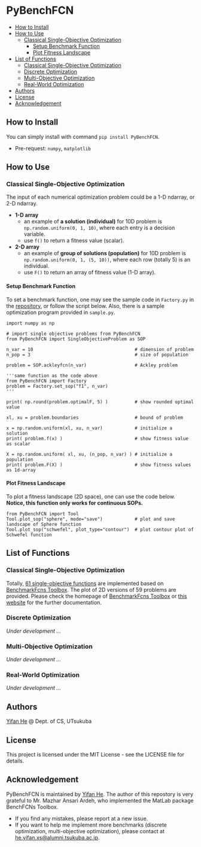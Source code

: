 # PyBenchFCN

- [How to Install](#how-to-install)
- [How to Use](#how-to-use)
  - [Classical Single-Objective Optimization](#classical-single-objective-optimization)
    - [Setup Benchmark Function](#setup-benchmark-function)
    - [Plot Fitness Landscape](#plot-fitness-landscape)
- [List of Functions](#list-of-functions)
  - [Classical Single-Objective Optimization](#classical-single-objective-optimization-1)
  - [Discrete Optimization](#discrete-optimization)
  - [Multi-Objective Optimization](#multi-objective-optimization)
  - [Real-World Optimization](#real-world-optimization)
- [Authors](#authors)
- [License](#license)
- [Acknowledgement](#acknowledgement)

## How to Install

You can simply install with command ```pip install PyBenchFCN```.
- Pre-request: ```numpy```, ```matplotlib```

## How to Use

### Classical Single-Objective Optimization

The input of each numerical optimization problem could be a 1-D ndarray, or 2-D ndarray.
- **1-D array**
  - an example of **a solution (individual)** for 10D problem is ```np.random.uniform(0, 1, 10)```, where each entry is a decision variable.
  - use ```f()``` to return a fitness value (scalar).
- **2-D array**
  - an example of **group of solutions (population)** for 10D problem is ```np.random.uniform(0, 1, (5, 10))```, where each row (totally 5) is an individual.
  - use ```F()``` to return an array of fitness value (1-D array).

#### Setup Benchmark Function

To set a benchmark function, one may see the sample code in ```Factory.py``` in the [repository](https://github.com/Y1fanHE/PyBenchFCN), or follow the script below. Also, there is a sample optimization program provided in ```sample.py```.

```python3
import numpy as np

# import single objective problems from PyBenchFCN
from PyBenchFCN import SingleObjectiveProblem as SOP

n_var = 10                                      # dimension of problem
n_pop = 3                                       # size of population

problem = SOP.ackleyfcn(n_var)                  # Ackley problem

'''same function as the code above
from PyBenchFCN import Factory
problem = Factory.set_sop("f1", n_var)
'''

print( np.round(problem.optimalF, 5) )          # show rounded optimal value

xl, xu = problem.boundaries                     # bound of problem

x = np.random.uniform(xl, xu, n_var)            # initialize a solution
print( problem.f(x) )                           # show fitness value as scalar

X = np.random.uniform( xl, xu, (n_pop, n_var) ) # initialize a population
print( problem.F(X) )                           # show fitness values as 1d-array
```

#### Plot Fitness Landscape

To plot a fitness landscape (2D space), one can use the code below. **Notice, this function only works for continuous SOPs.**

```python3
from PyBenchFCN import Tool
Tool.plot_sop("sphere", mode="save")            # plot and save landscape of Sphere function
Tool.plot_sop("schwefel", plot_type="contour")  # plot contour plot of Schwefel function
```

## List of Functions

### Classical Single-Objective Optimization

Totally, [61 single-objective functions](./SingleObjectiveProblem.md) are implemented based on [BenchmarkFcns Toolbox](http://benchmarkfcns.xyz/). The plot of 2D versions of 59 problems are provided. Please check the homepage of [BenchmarkFcns Toolbox](http://benchmarkfcns.xyz/) or [this website](https://www.sfu.ca/~ssurjano/optimization.html) for the further documentation.

### Discrete Optimization

*Under development ...*

### Multi-Objective Optimization

*Under development ...*

### Real-World Optimization

*Under development ...*

## Authors

<a href="https://y1fanhe.github.io" target="_blank">Yifan He</a> @ Dept. of CS, UTsukuba

## License

This project is licensed under the MIT License - see the LICENSE file for details.

## Acknowledgement

PyBenchFCN is maintained by <a href="https://y1fanhe.github.io" target="_blank">Yifan He</a>. The author of this repostory is very grateful to Mr. Mazhar Ansari Ardeh, who implemented the MatLab package BenchFCNs Toolbox.

- If you find any mistakes, please report at a new issue.
- If you want to help me implement more benchmarks (discrete optimization, multi-objective optimization), please contact at [he.yifan.xs@alumni.tsukuba.ac.jp](mailto:he.yifan.xs@alumni.tsukuba.ac.jp).
